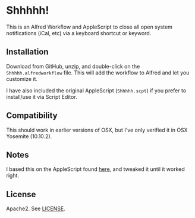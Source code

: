 # Shhhhh!
This is an Alfred Workflow and AppleScript to close all open system notifications (iCal, etc) via a keyboard shortcut or keyword.

## Installation
Download from GitHub, unzip, and double-click on the `Shhhhh.alfredworkflow` file. This will add the workflow to Alfred and let you customize it. 

I have also included the original AppleScript (`Shhhhh.scpt`) if you prefer to install/use it via Script Editor.

## Compatibility
This should work in earlier versions of OSX, but I've only verified it in OSX Yosemite (10.10.2).

## Notes
I based this on the AppleScript found [here](http://hints.macworld.com/article.php?story=20140129221522629), and tweaked it until it worked right.

## License
Apache2. See [LICENSE](/LICENSE).
